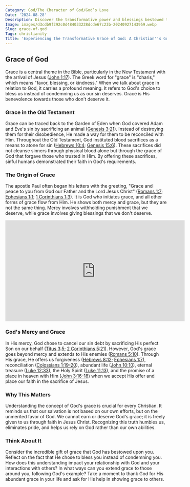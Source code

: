 ```yaml
---
Category: God/The Character of God/God’s Love
Date: '2024-08-28'
Description: Discover the transformative power and blessings bestowed through the grace of God. Explore how divine favor shapes lives and brings hope. Embrace the profound impact of God's grace in this enlightening article.
Image: images/d3cdb9f292c0d484033228dcde67c23b-20240927143959.webp
Slug: grace-of-god
Tags: christianity
Title: 'Experiencing the Transformative Grace of God: A Christian''s Guide to Embracing Divine Favor'
---
```


## Grace of God

Grace is a central theme in the Bible, particularly in the New Testament with the arrival of Jesus ([John 1:17](https://www.bibleref.com/John/1/John-1-17.html)). The Greek word for "grace" is "charis," which means "favor, blessing, or kindness." When we talk about grace in relation to God, it carries a profound meaning. It refers to God's choice to bless us instead of condemning us as our sin deserves. Grace is His benevolence towards those who don't deserve it.

### Grace in the Old Testament

Grace can be traced back to the Garden of Eden when God covered Adam and Eve's sin by sacrificing an animal ([Genesis 3:21](https://www.bibleref.com/Genesis/3/Genesis-3-21.html)). Instead of destroying them for their disobedience, He made a way for them to be reconciled with Him. Throughout the Old Testament, God instituted blood sacrifices as a means to atone for sin ([Hebrews 10:4](https://www.bibleref.com/Hebrews/10/Hebrews-10-4.html); [Genesis 15:6](https://www.bibleref.com/Genesis/15/Genesis-15-6.html)). These sacrifices did not cleanse sinners through physical blood alone but through the grace of God that forgave those who trusted in Him. By offering these sacrifices, sinful humans demonstrated their faith in God's requirements.

### The Origin of Grace

The apostle Paul often began his letters with the greeting, "Grace and peace to you from God our Father and the Lord Jesus Christ" ([Romans 1:7](https://www.bibleref.com/Romans/1/Romans-1-7.html); [Ephesians 1:1](https://www.bibleref.com/Ephesians/1/Ephesians-1-1.html); [1 Corinthians 1:3](https://www.bibleref.com/1-Corinthians/1/1-Corinthians-1-3.html)). It is God who initiates grace, and all other forms of grace flow from Him. He shows both mercy and grace, but they are not the same thing. Mercy involves withholding punishment that we deserve, while grace involves giving blessings that we don't deserve.


<iframe width="560" height="315" src="https://www.youtube.com/embed/YGBDAxCDLs4" frameborder="0" allow="autoplay; encrypted-media" allowfullscreen></iframe>


### God's Mercy and Grace

In His mercy, God chose to cancel our sin debt by sacrificing His perfect Son on our behalf ([Titus 3:5](https://www.bibleref.com/Titus/3/Titus-3-5.html); [2 Corinthians 5:21](https://www.bibleref.com/2-Corinthians/5/2-Corinthians-5-21.html)). However, God's grace goes beyond mercy and extends to His enemies ([Romans 5:10](https://www.bibleref.com/Romans/5/Romans-5-10.html)). Through His grace, He offers us forgiveness ([Hebrews 8:12](https://www.bibleref.com/Hebrews/8/Hebrews-8-12.html); [Ephesians 1:7](https://www.bibleref.com/Ephesians/1/Ephesians-1-7.html)), reconciliation ([Colossians 1:19-20](https://www.bibleref.com/Colossians/1/Colossians-1-19.html)), abundant life ([John 10:10](https://www.bibleref.com/John/10/John-10-10.html)), eternal treasure ([Luke 12:33](https://www.bibleref.com/Luke/12/Luke-12-33.html)), the Holy Spirit ([Luke 11:13](https://www.bibleref.com/Luke/11/Luke-11-13.html)), and the promise of a place in heaven with Him ([John 3:16-18](https://www.bibleref.com/John/3/John-3-16.html)) when we accept His offer and place our faith in the sacrifice of Jesus.

### Why This Matters

Understanding the concept of God's grace is crucial for every Christian. It reminds us that our salvation is not based on our own efforts, but on the unmerited favor of God. We cannot earn or deserve God's grace; it is freely given to us through faith in Jesus Christ. Recognizing this truth humbles us, eliminates pride, and helps us rely on God rather than our own abilities.

### Think About It

Consider the incredible gift of grace that God has bestowed upon you. Reflect on the fact that He chose to bless you instead of condemning you. How does this understanding impact your relationship with God and your interactions with others? In what ways can you extend grace to those around you, following God's example? Take a moment to thank God for His abundant grace in your life and ask for His help in showing grace to others.